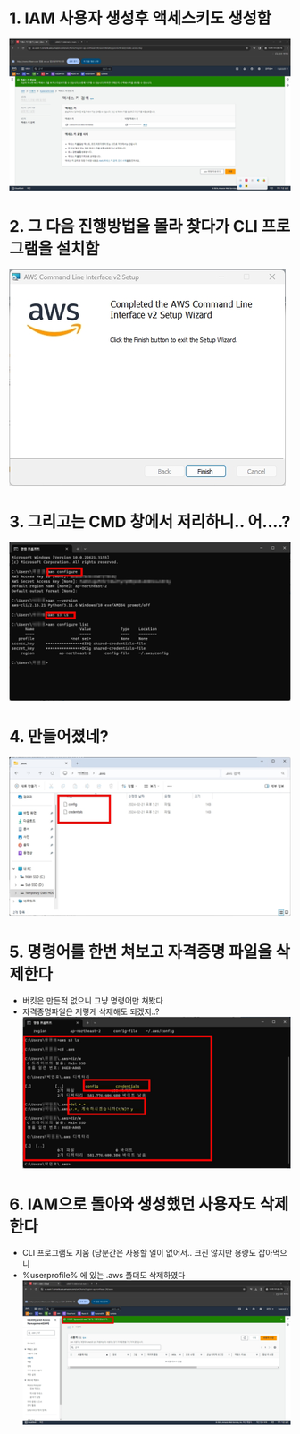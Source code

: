 # 1. IAM 사용자 생성후 액세스키도 생성함
![](../AWS/screenshot/77.jpg)

# 2. 그 다음 진행방법을 몰라 찾다가 CLI 프로그램을 설치함
![](../AWS/screenshot/78.jpg)

# 3. 그리고는 CMD 창에서 저리하니.. 어....?
![](../AWS/screenshot/79.jpg)

# 4. 만들어졌네?
![](../AWS/screenshot/80.jpg)

# 5. 명령어를 한번 쳐보고 자격증명 파일을 삭제한다
  - 버킷은 만든적 없으니 그냥 명령어만 쳐봤다
  - 자격증명파일은 저렇게 삭제해도 되겠지..?
![](../AWS/screenshot/81.jpg)

# 6. IAM으로 돌아와 생성했던 사용자도 삭제한다
  - CLI 프로그램도 지움 (당분간은 사용할 일이 없어서.. 크진 않지만 용량도 잡아먹으니
  - %userprofile% 에 있는 .aws 폴더도 삭제하였다
![](../AWS/screenshot/82.jpg)
